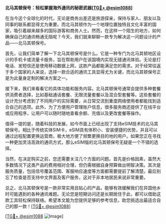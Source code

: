 **北马其顿保号：轻松掌握海外通讯的秘密武器[[TG💪+ @esim1088](https://t.me/s/esim1088)]**

在当今这个全球化的时代，无论是商务出差还是旅游探亲，保持与家人、朋友以及同事的联系都显得尤为重要。而北马其顿作为一个地理位置独特且文化丰富的国家，吸引着越来越多的国际游客和商务人士。然而，在这样一个陌生的地方，如何确保自己的通讯畅通无阻呢？今天，我们就来聊聊一款专为解决这一问题设计的产品——北马其顿保号。

首先，让我们简单了解一下北马其顿保号是什么。它是一种专门为北马其顿地区设计的手机卡或流量卡服务，旨在帮助用户在该国境内实现无缝通讯体验。无论是打电话、发短信还是使用移动数据上网，这款产品都能满足您的需求。对于经常往返于多个国家的人来说，选择一款合适的通讯工具显得尤为关键，而北马其顿保号正是为此量身定制的解决方案之一。

接下来，我们来看看它的具体功能和服务内容。北马其顿保号通常会提供多种套餐供消费者选择，比如基础通话套餐、无限流量套餐以及混合型套餐等。这些套餐的设计充分考虑到了不同用户的实际需要，从日常交流到重度网络使用者都能找到适合自己的选项。此外，为了方便用户管理账户信息，很多服务商还提供了在线平台或应用程序，让用户可以随时随地查看余额、充值以及更改套餐等操作。

值得一提的是，随着科技的发展，如今市面上已经出现了支持eSIM技术的北马其顿保号。相比于传统实体SIM卡，eSIM具有体积小、安装便捷的优势，并且可以通过远程配置更换运营商，极大地方便了频繁更换目的地的用户。如果您正在寻找一种更加灵活高效的通讯方式，那么eSIM版的北马其顿保号无疑是一个不错的选择。

当然，在决定购买之前，您还需要关注几个方面的问题。首先是价格因素，虽然大多数情况下这类产品的费用相对合理，但仍需根据自身预算做出明智决策。其次是服务质量，包括信号覆盖范围、客服响应速度等方面都需要提前了解清楚。最后别忘了检查是否支持中文界面及客户服务，这对于非本地居民来说非常重要。

总之，北马其顿保号是一款非常实用且贴心的产品，能够有效缓解我们在异国他乡时可能遇到的各种通讯难题。无论您是短期访问还是长期居住于此，都可以借助这款工具轻松保持联络。希望本文能为您提供足够的参考信息，助您挑选出最适合自己的那一款！[[TG💪+ @esim1088](https://t.me/s/esim1088)]

[[TG💪+ @esim1088](https://t.me/s/esim1088) ![Image](https://i.postimg.cc/4NQfJmqS/Snipaste-2025-05-13-00-14-12.png)]